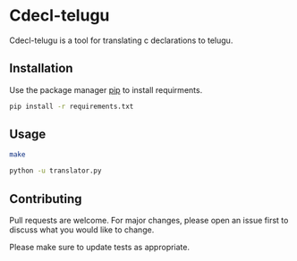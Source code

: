 # Cdecl-telugu

Cdecl-telugu is a tool for translating c declarations to telugu.

## Installation

Use the package manager [pip](https://pip.pypa.io/en/stable/) to install requirments.

```bash
pip install -r requirements.txt
```

## Usage

```bash
make
```
```bash
python -u translator.py
```

## Contributing

Pull requests are welcome. For major changes, please open an issue first
to discuss what you would like to change.

Please make sure to update tests as appropriate.
